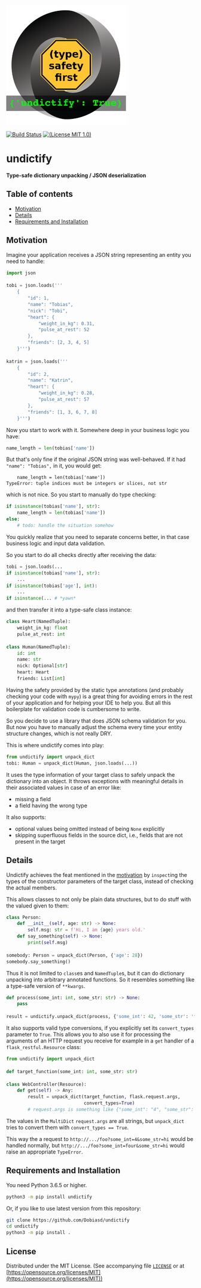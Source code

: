 ![logo](logo/undictify.png)

[![Build Status](https://travis-ci.org/Dobiasd/undictify.svg?branch=master)][travis]
[![(License MIT 1.0)](https://img.shields.io/badge/license-MIT%201.0-blue.svg)][license]

[travis]: https://travis-ci.org/Dobiasd/undictify
[license]: LICENSE


undictify
=========
**Type-safe dictionary unpacking / JSON deserialization**


Table of contents
-----------------
  * [Motivation](#motivation)
  * [Details](#details)
  * [Requirements and Installation](#requirements-and-installation)


Motivation
----------

Imagine your application receives a JSON string representing an entity you need to handle:

```python
import json

tobi = json.loads('''
    {
        "id": 1,
        "name": "Tobias",
        "nick": "Tobi",
        "heart": {
            "weight_in_kg": 0.31,
            "pulse_at_rest": 52
        },
        "friends": [2, 3, 4, 5]
    }''')

katrin = json.loads('''
    {
        "id": 2,
        "name": "Katrin",
        "heart": {
            "weight_in_kg": 0.28,
            "pulse_at_rest": 57
        },
        "friends": [1, 3, 6, 7, 8]
    }''')
```

Now you start to work with it. Somewhere deep in your business logic you have:
```python
name_length = len(tobias['name'])
```
But that's only fine if the original JSON string was well-behaved.
If it had `"name": "Tobias",` in it, you would get:
```
    name_length = len(tobias['name'])
TypeError: tuple indices must be integers or slices, not str
```
which is not nice. So you start to manually do type checking:
```python
if isinstance(tobias['name'], str):
    name_length = len(tobias['name'])
else:
    # todo: handle the situation somehow
```

You quickly realize that you need to separate concerns better,
in that case business logic and input data validation.

So you start to do all checks directly after receiving the data:
```python
tobi = json.loads(...
if isinstance(tobias['name'], str):
    ...
if isinstance(tobias['age'], int):
    ...
if isinstance(... # *yawn*
```

and then transfer it into a type-safe class instance:
```python
class Heart(NamedTuple):
    weight_in_kg: float
    pulse_at_rest: int

class Human(NamedTuple):
    id: int
    name: str
    nick: Optional[str]
    heart: Heart
    friends: List[int]
```

Having the safety provided by the static type annotations (and probably checking your code with `mypy`) is a great thing for avoiding errors in the rest of your application and for helping your IDE to help you.
But all this boilerplate for validation code is cumbersome to write. 

So you decide to use a library that does JSON schema validation for you.
But now you have to manually adjust the schema every time your entity structure changes, which is not really DRY.

This is where undictify comes into play:
```python
from undictify import unpack_dict
tobi: Human = unpack_dict(Human, json.loads(...))
```

It uses the type information of your target class to safely unpack the dictionary into an object.
It throws exceptions with meaningful details in their associated values in case of an error like:
- missing a field
- a field having the wrong type

It also supports:
- optional values being omitted instead of being `None` explicitly
- skipping superfluous fields in the source dict, i.e., fields that are not present in the target


Details
-------

Undictify achieves the feat mentioned in the [motivation](#motivation) by `inspect`ing the types of the constructor parameters of the target class, instead of checking the actual members.

This allows classes to not only be plain data structures, but to do stuff with the valued given to them:
```python
class Person:
    def __init__(self, age: str) -> None:
        self.msg: str = f'Hi, I am {age} years old.'
    def say_something(self) -> None:
        print(self.msg)
        
somebody: Person = unpack_dict(Person, {'age': 28})
somebody.say_something()
```

Thus it is not limited to `class`es and `NamedTuple`s,
but it can do dictionary unpacking into arbitrary annotated functions.
So it resembles something like a type-safe version of `**kwargs`.

```python
def process(some_int: int, some_str: str) -> None:
    pass

result = undictify.unpack_dict(process, {'some_int': 42, 'some_str': 'foo'})
```

It also supports valid type conversions, if you explicitly set its `convert_types` parameter to `True`.
This allows you to also use it for processing the arguments of an HTTP request you receive for example in a `get` handler of a `flask_restful.Resource` class:
```python
from undictify import unpack_dict

def target_function(some_int: int, some_str: str)

class WebController(Resource):
    def get(self) -> Any:
        result = unpack_dict(target_function, flask.request.args,
                             convert_types=True)
        # request.args is something like {"some_int": "4", "some_str": "hi"}
```

The values in the `MultiDict` `request.args` are all strings, but `unpack_dict` tries to convert them with `convert_types == True`.

This way the a request to `http://.../foo?some_int=4&some_str=hi` would be handled normally,
but `http://.../foo?some_int=four&some_str=hi` would raise an appropriate `TypeError`.


Requirements and Installation
-----------------------------


You need Python 3.6.5 or higher.

```bash
python3 -m pip install undictify
```

Or, if you like to use latest version from this repository:
```bash
git clone https://github.com/Dobiasd/undictify
cd undictify
python3 -m pip install .
```


License
-------
Distributed under the MIT License.
(See accompanying file [`LICENSE`](https://github.com/Dobiasd/undictify/blob/master/LICENSE) or at
[https://opensource.org/licenses/MIT](https://opensource.org/licenses/MIT))
